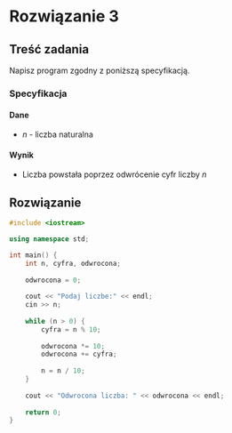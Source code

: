 # Rozwiązanie 3

## Treść zadania

Napisz program zgodny z poniższą specyfikacją.

### Specyfikacja

#### Dane

* $n$ - liczba naturalna

#### Wynik

* Liczba powstała poprzez odwrócenie cyfr liczby $n$

## Rozwiązanie

```cpp
#include <iostream>

using namespace std;

int main() {
    int n, cyfra, odwrocona;
    
    odwrocona = 0;
    
    cout << "Podaj liczbe:" << endl;
    cin >> n;
    
    while (n > 0) {
        cyfra = n % 10;
        
        odwrocona *= 10;
        odwrocona += cyfra;
        
        n = n / 10;
    }
    
    cout << "Odwrocona liczba: " << odwrocona << endl;
    
    return 0;
}
```
